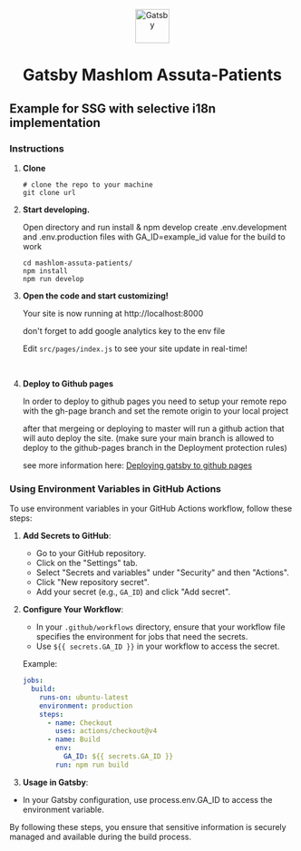 <p align="center">
  <a href="https://www.gatsbyjs.com/?utm_source=starter&utm_medium=readme&utm_campaign=minimal-starter">
    <img alt="Gatsby" src="https://www.gatsbyjs.com/Gatsby-Monogram.svg" width="60" />
  </a>
</p>
<h1 align="center">
  Gatsby Mashlom Assuta-Patients
</h1>

## Example for SSG with selective i18n implementation

### Instructions

1.  **Clone**


    ```shell
    # clone the repo to your machine
    git clone url
    ```

2.  **Start developing.**

    Open directory and run install & npm develop
    create .env.development and .env.production files with GA_ID=example_id value for the build to work

    ```shell
    cd mashlom-assuta-patients/
    npm install
    npm run develop
    ```

3.  **Open the code and start customizing!**

    Your site is now running at http://localhost:8000  
    
    don't forget to add google analytics key to the env file

    Edit `src/pages/index.js` to see your site update in real-time!
</br>

4.  **Deploy to Github pages**

    In order to deploy to github pages you need to setup your remote repo with the gh-page branch and set the remote origin to your local project

    after that mergeing or deploying to master will run a github action that will auto deploy the site. (make sure your main branch is allowed to deploy to the github-pages branch in the Deployment protection rules)

    see more information here: [Deploying gatsby to github pages](https://dev.to/arnonate/deploying-gatsby-to-github-pages-3af5)


### Using Environment Variables in GitHub Actions

To use environment variables in your GitHub Actions workflow, follow these steps:

1. **Add Secrets to GitHub**:
   - Go to your GitHub repository.
   - Click on the "Settings" tab.
   - Select "Secrets and variables" under "Security" and then "Actions".
   - Click "New repository secret".
   - Add your secret (e.g., `GA_ID`) and click "Add secret".

2. **Configure Your Workflow**:
   - In your `.github/workflows` directory, ensure that your workflow file specifies the environment for jobs that need the secrets.
   - Use `${{ secrets.GA_ID }}` in your workflow to access the secret.

   Example:
   ```yaml
   jobs:
     build:
       runs-on: ubuntu-latest
       environment: production
       steps:
         - name: Checkout
           uses: actions/checkout@v4
         - name: Build
           env:
             GA_ID: ${{ secrets.GA_ID }}
           run: npm run build

3. **Usage in Gatsby**:
  - In your Gatsby configuration, use process.env.GA_ID to access the environment variable.

By following these steps, you ensure that sensitive information is securely managed and available during the build process.